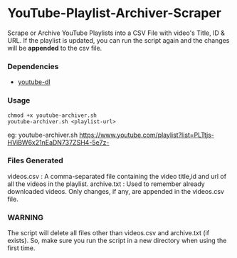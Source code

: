 # YouTube-Playlist-Archiver-Scraper
Scrape or Archive YouTube Playlists into a CSV File with video's Title, ID &amp; URL. If the playlist is updated, you can run the script again and the changes will be **appended** to the csv file. 

### Dependencies
* [youtube-dl](https://ytdl-org.github.io/youtube-dl/index.html) 

### Usage
```
chmod +x youtube-archiver.sh
youtube-archiver.sh <playlist-url>
```
eg: youtube-archiver.sh https://www.youtube.com/playlist?list=PLTtjs-HViBW6x21nEaDN737ZSH4-5e7z-

### Files Generated
videos.csv : A comma-separated file containing the video title,id and url of all the videos in the playlist.
archive.txt : Used to remember already downloaded videos. Only changes, if any, are appended in the videos.csv file. 

### WARNING
The script will delete all files other than videos.csv and archive.txt (if exists). So, make sure you run the script in a new directory when using the first time. 
